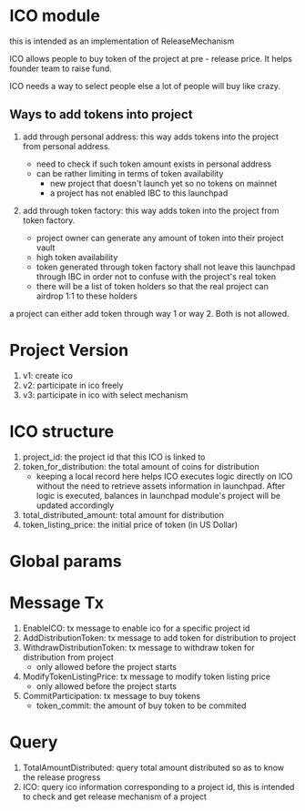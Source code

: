 # ICO module

this is intended as an implementation of ReleaseMechanism

ICO allows people to buy token of the project at pre - release price. It helps founder team to raise fund.

ICO needs a way to select people else a lot of people will buy like crazy.

## Ways to add tokens into project
1. add through personal address: this way adds tokens into the project from personal address.
    * need to check if such token amount exists in personal address
    * can be rather limiting in terms of token availability
        * new project that doesn't launch yet so no tokens on mainnet
        * a project has not enabled IBC to this launchpad

2. add through token factory: this way adds token into the project from token factory.
    * project owner can generate any amount of token into their project vault
    * high token availability
    * token generated through token factory shall not leave this launchpad through IBC in order not to confuse with the project's real token
    * there will be a list of token holders so that the real project can airdrop 1:1 to these holders

a project can either add token through way 1 or way 2. Both is not allowed.

# Project Version
1. v1: create ico
2. v2: participate in ico freely
3. v3: participate in ico with select mechanism

# ICO structure
1. project_id: the project id that this ICO is linked to
2. token_for_distribution: the total amount of coins for distribution
    * keeping a local record here helps ICO executes logic directly on ICO without the need to retrieve assets information in launchpad. After logic is executed, balances in launchpad module's project will be updated accordingly
3. total_distributed_amount: total amount for distribution
4. token_listing_price: the initial price of token (in US Dollar)

# Global params
# Message Tx
1. EnableICO: tx message to enable ico for a specific project id
2. AddDistributionToken: tx message to add token for distribution to project
3. WithdrawDistributionToken: tx message to withdraw token for distribution from project
    * only allowed before the project starts
4. ModifyTokenListingPrice: tx message to modify token listing price
    * only allowed before the project starts
5. CommitParticipation: tx message to buy tokens
    * token_commit: the amount of buy token to be commited

# Query
1. TotalAmountDistributed: query total amount distributed so as to know the release progress
2. ICO: query ico information corresponding to a project id, this is intended to check and get release mechanism of a project